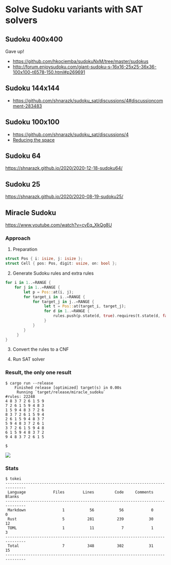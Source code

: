 # Solve Sudoku variants with SAT solvers

## Sudoku 400x400

Gave up! 
- https://github.com/hkociemba/sudokuNxM/tree/master/sudokus
- http://forum.enjoysudoku.com/giant-sudoku-s-16x16-25x25-36x36-100x100-t6578-150.html#p269691

## Sudoku 144x144

- https://github.com/shnarazk/sudoku_sat/discussions/4#discussioncomment-283483

## Sudoku 100x100

- https://github.com/shnarazk/sudoku_sat/discussions/4
- [Reducing the space](https://github.com/shnarazk/sudoku_sat/commit/361c4a9d44c9b413dd6f9a1a87a5cb8c3a929344)

## Sudoku 64

https://shnarazk.github.io/2020/2020-12-18-sudoku64/

## Sudoku 25

https://shnarazk.github.io/2020/2020-08-19-sudoku25/


## Miracle Sudoku

https://www.youtube.com/watch?v=cvEq_XkQg8U

### Approach

1. Preparation

```rust
struct Pos { i: isize, j: isize };
struct Cell { pos: Pos, digit: usize, on: bool };
```

2. Generate Sudoku rules and extra rules

```rust
for i in 1..=RANGE {
    for j in 1..=RANGE {
        let p = Pos::at(i, j);
        for target_i in i..=RANGE {
            for target_j in j..=RANGE {
                 let t = Pos::at(target_i, target_j);
                 for d in 1..=RANGE {
                     rules.push(p.state(d, true).requires(t.state(d, false));
                 }
            }
        }
     }
}
```

3. Convert the rules to a CNF

4. Run SAT solver

### Result, the only one result

```plain
$ cargo run --release
    Finished release [optimized] target(s) in 0.00s
     Running `target/release/miracle_sudoku`
#rules: 22248
4 8 3 7 2 6 1 5 9 
7 2 6 1 5 9 4 8 3 
1 5 9 4 8 3 7 2 6 
8 3 7 2 6 1 5 9 4 
2 6 1 5 9 4 8 3 7 
5 9 4 8 3 7 2 6 1 
3 7 2 6 1 5 9 4 8 
6 1 5 9 4 8 3 7 2 
9 4 8 3 7 2 6 1 5 

$ 
```

![](https://user-images.githubusercontent.com/997855/83323585-d5920000-a29a-11ea-9635-d5ac4bd152fa.png)

### Stats

```plain
$ tokei
-------------------------------------------------------------------------------
 Language            Files        Lines         Code     Comments       Blanks
-------------------------------------------------------------------------------
 Markdown                1           56           56            0            0
 Rust                    5          281          239           30           12
 TOML                    1           11            7            1            3
-------------------------------------------------------------------------------
 Total                   7          348          302           31           15
-------------------------------------------------------------------------------
```
